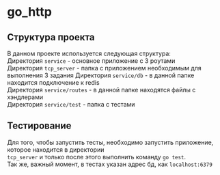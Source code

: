 # go_http  

## Структура проекта
В данном проекте используется следующая структура:  
Директория `service` - основное приложение с 3 роутами  
Директория `tcp_server` - папка с приложением необходимым для выполнения 3 задания
Директория `service/db` - в данной папке находится подключение к redis   
Директория `service/routes` - в данной папке находятся файлы с хэндлерами  
Директория `service/test` - папка с тестами  

## Тестирование
Для того, чтобы запустить тесты, необходимо запустить приложение, которое находится в директории  
`tcp_server` и только после этого выполнить команду `go test`.  
Так же, важный момент, в тестах указан адрес бд, как `localhost:6379`